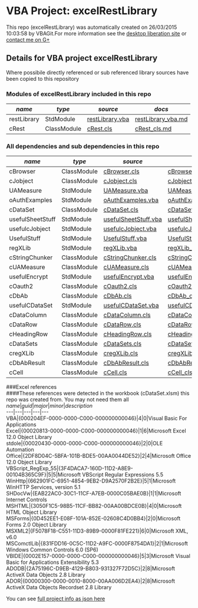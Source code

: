 # VBA Project: excelRestLibrary
This repo (excelRestLibrary) was automatically created on 26/03/2015 10:03:58 by VBAGit.For more information see the [desktop liberation site](http://ramblings.mcpher.com/Home/excelquirks/drivesdk/gettinggithubready "desktop liberation") or [contact me on G+](https://plus.google.com/+BruceMcpherson "Bruce McPherson - GDE")  
## Details for VBA project excelRestLibrary
Where possibile directly referenced or sub referenced library sources have been copied to this repository  
### Modules of excelRestLibrary included in this repo
*name*|*type*|*source*|*docs*  
---|---|---|---  
restLibrary|StdModule|[restLibrary.vba](scripts/restLibrary.vba "script source")|[restLibrary_vba.md](scripts/restLibrary_vba.md "script docs")  
cRest|ClassModule|[cRest.cls](scripts/cRest.cls "script source")|[cRest_cls.md](scripts/cRest_cls.md "script docs")  
  
### All dependencies and sub dependencies in this repo  
*name*|*type*|*source*|*docs*  
---|---|---|---  
cBrowser|ClassModule|[cBrowser.cls](libraries/cBrowser.cls "library source")|[cBrowser_cls.md](libraries/cBrowser_cls.md "library docs")  
cJobject|ClassModule|[cJobject.cls](libraries/cJobject.cls "library source")|[cJobject_cls.md](libraries/cJobject_cls.md "library docs")  
UAMeasure|StdModule|[UAMeasure.vba](libraries/UAMeasure.vba "library source")|[UAMeasure_vba.md](libraries/UAMeasure_vba.md "library docs")  
oAuthExamples|StdModule|[oAuthExamples.vba](libraries/oAuthExamples.vba "library source")|[oAuthExamples_vba.md](libraries/oAuthExamples_vba.md "library docs")  
cDataSet|ClassModule|[cDataSet.cls](libraries/cDataSet.cls "library source")|[cDataSet_cls.md](libraries/cDataSet_cls.md "library docs")  
usefulSheetStuff|StdModule|[usefulSheetStuff.vba](libraries/usefulSheetStuff.vba "library source")|[usefulSheetStuff_vba.md](libraries/usefulSheetStuff_vba.md "library docs")  
usefulcJobject|StdModule|[usefulcJobject.vba](libraries/usefulcJobject.vba "library source")|[usefulcJobject_vba.md](libraries/usefulcJobject_vba.md "library docs")  
UsefulStuff|StdModule|[UsefulStuff.vba](libraries/UsefulStuff.vba "library source")|[UsefulStuff_vba.md](libraries/UsefulStuff_vba.md "library docs")  
regXLib|StdModule|[regXLib.vba](libraries/regXLib.vba "library source")|[regXLib_vba.md](libraries/regXLib_vba.md "library docs")  
cStringChunker|ClassModule|[cStringChunker.cls](libraries/cStringChunker.cls "library source")|[cStringChunker_cls.md](libraries/cStringChunker_cls.md "library docs")  
cUAMeasure|ClassModule|[cUAMeasure.cls](libraries/cUAMeasure.cls "library source")|[cUAMeasure_cls.md](libraries/cUAMeasure_cls.md "library docs")  
usefulEncrypt|StdModule|[usefulEncrypt.vba](libraries/usefulEncrypt.vba "library source")|[usefulEncrypt_vba.md](libraries/usefulEncrypt_vba.md "library docs")  
cOauth2|ClassModule|[cOauth2.cls](libraries/cOauth2.cls "library source")|[cOauth2_cls.md](libraries/cOauth2_cls.md "library docs")  
cDbAb|ClassModule|[cDbAb.cls](libraries/cDbAb.cls "library source")|[cDbAb_cls.md](libraries/cDbAb_cls.md "library docs")  
usefulCDataSet|StdModule|[usefulCDataSet.vba](libraries/usefulCDataSet.vba "library source")|[usefulCDataSet_vba.md](libraries/usefulCDataSet_vba.md "library docs")  
cDataColumn|ClassModule|[cDataColumn.cls](libraries/cDataColumn.cls "library source")|[cDataColumn_cls.md](libraries/cDataColumn_cls.md "library docs")  
cDataRow|ClassModule|[cDataRow.cls](libraries/cDataRow.cls "library source")|[cDataRow_cls.md](libraries/cDataRow_cls.md "library docs")  
cHeadingRow|ClassModule|[cHeadingRow.cls](libraries/cHeadingRow.cls "library source")|[cHeadingRow_cls.md](libraries/cHeadingRow_cls.md "library docs")  
cDataSets|ClassModule|[cDataSets.cls](libraries/cDataSets.cls "library source")|[cDataSets_cls.md](libraries/cDataSets_cls.md "library docs")  
cregXLib|ClassModule|[cregXLib.cls](libraries/cregXLib.cls "library source")|[cregXLib_cls.md](libraries/cregXLib_cls.md "library docs")  
cDbAbResult|ClassModule|[cDbAbResult.cls](libraries/cDbAbResult.cls "library source")|[cDbAbResult_cls.md](libraries/cDbAbResult_cls.md "library docs")  
cCell|ClassModule|[cCell.cls](libraries/cCell.cls "library source")|[cCell_cls.md](libraries/cCell_cls.md "library docs")  
  
###Excel references  
####These references were detected in the workbook (cDataSet.xlsm) this repo was created from. You may not need them all  
*name*|*guid*|*major*|*minor*|*description*  
---|---|---|---|---  
VBA|{000204EF-0000-0000-C000-000000000046}|4|0|Visual Basic For Applications  
Excel|{00020813-0000-0000-C000-000000000046}|1|6|Microsoft Excel 12.0 Object Library  
stdole|{00020430-0000-0000-C000-000000000046}|2|0|OLE Automation  
Office|{2DF8D04C-5BFA-101B-BDE5-00AA0044DE52}|2|4|Microsoft Office 12.0 Object Library  
VBScript_RegExp_55|{3F4DACA7-160D-11D2-A8E9-00104B365C9F}|5|5|Microsoft VBScript Regular Expressions 5.5  
WinHttp|{662901FC-6951-4854-9EB2-D9A2570F2B2E}|5|1|Microsoft WinHTTP Services, version 5.1  
SHDocVw|{EAB22AC0-30C1-11CF-A7EB-0000C05BAE0B}|1|1|Microsoft Internet Controls  
MSHTML|{3050F1C5-98B5-11CF-BB82-00AA00BDCE0B}|4|0|Microsoft HTML Object Library  
MSForms|{0D452EE1-E08F-101A-852E-02608C4D0BB4}|2|0|Microsoft Forms 2.0 Object Library  
MSXML2|{F5078F18-C551-11D3-89B9-0000F81FE221}|6|0|Microsoft XML, v6.0  
MSComctlLib|{831FDD16-0C5C-11D2-A9FC-0000F8754DA1}|2|1|Microsoft Windows Common Controls 6.0 (SP6)  
VBIDE|{0002E157-0000-0000-C000-000000000046}|5|3|Microsoft Visual Basic for Applications Extensibility 5.3  
ADODB|{2A75196C-D9EB-4129-B803-931327F72D5C}|2|8|Microsoft ActiveX Data Objects 2.8 Library  
ADOR|{00000300-0000-0010-8000-00AA006D2EA4}|2|8|Microsoft ActiveX Data Objects Recordset 2.8 Library  
  
  
You can see [full project info as json here](info.json)